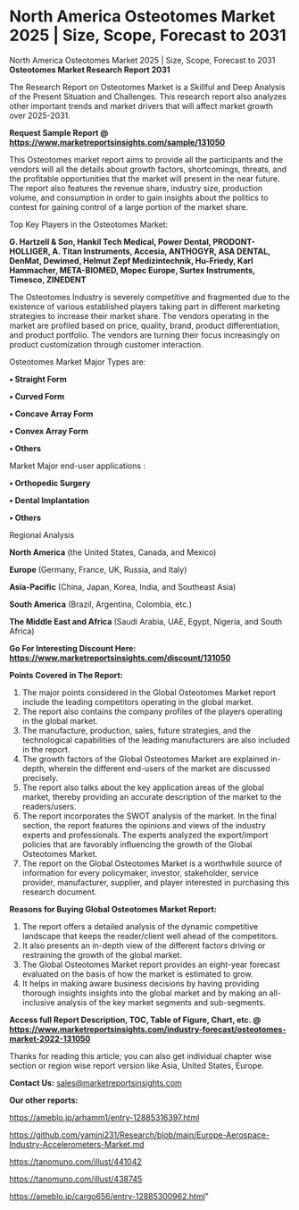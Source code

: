 # North America Osteotomes Market 2025 | Size, Scope, Forecast to 2031
North America Osteotomes Market 2025 | Size, Scope, Forecast to 2031
<strong>Osteotomes Market Research Report 2031</strong>

The Research Report on Osteotomes Market is a Skillful and Deep Analysis of the Present Situation and Challenges. This research report also analyzes other important trends and market drivers that will affect market growth over 2025-2031.

<strong>Request Sample Report @ <a href=https://www.marketreportsinsights.com/sample/131050>https://www.marketreportsinsights.com/sample/131050</a></strong>

This Osteotomes market report aims to provide all the participants and the vendors will all the details about growth factors, shortcomings, threats, and the profitable opportunities that the market will present in the near future. The report also features the revenue share, industry size, production volume, and consumption in order to gain insights about the politics to contest for gaining control of a large portion of the market share.

Top Key Players in the Osteotomes Market:

<strong>G. Hartzell & Son, Hankil Tech Medical, Power Dental, PRODONT-HOLLIGER, A. Titan Instruments, Accesia, ANTHOGYR, ASA DENTAL, DenMat, Dewimed, Helmut Zepf Medizintechnik, Hu-Friedy, Karl Hammacher, META-BIOMED, Mopec Europe, Surtex Instruments, Timesco, ZINEDENT</strong>

The Osteotomes Industry is severely competitive and fragmented due to the existence of various established players taking part in different marketing strategies to increase their market share. The vendors operating in the market are profiled based on price, quality, brand, product differentiation, and product portfolio. The vendors are turning their focus increasingly on product customization through customer interaction.

Osteotomes Market Major Types are:

<strong>• Straight Form

• Curved Form

• Concave Array Form

• Convex Array Form

• Others</strong>

Market Major end-user applications :

<strong>• Orthopedic Surgery

• Dental Implantation

• Others</strong>

Regional Analysis

</u><strong><b>North America</b></strong> (the United States, Canada, and Mexico)

<strong><b>Europe </b></strong>(Germany, France, UK, Russia, and Italy)

<strong><b>Asia-Pacific</b></strong> (China, Japan, Korea, India, and Southeast Asia)

<strong><b>South America</b></strong> (Brazil, Argentina, Colombia, etc.)

<strong><b>The Middle East and Africa</b></strong> (Saudi Arabia, UAE, Egypt, Nigeria, and South Africa)

<strong>Go For Interesting Discount Here: <a href=https://www.marketreportsinsights.com/discount/131050>https://www.marketreportsinsights.com/discount/131050</a></strong>

<strong>Points Covered in The Report:</strong>
<ol>
  <li>The major points considered in the Global Osteotomes Market report include the leading competitors operating in the global market.</li>
  <li>The report also contains the company profiles of the players operating in the global market.</li>
  <li>The manufacture, production, sales, future strategies, and the technological capabilities of the leading manufacturers are also included in the report.</li>
  <li>The growth factors of the Global Osteotomes Market are explained in-depth, wherein the different end-users of the market are discussed precisely.</li>
  <li>The report also talks about the key application areas of the global market, thereby providing an accurate description of the market to the readers/users.</li>
  <li>The report incorporates the SWOT analysis of the market. In the final section, the report features the opinions and views of the industry experts and professionals. The experts analyzed the export/import policies that are favorably influencing the growth of the Global Osteotomes Market.</li>
  <li>The report on the Global Osteotomes Market is a worthwhile source of information for every policymaker, investor, stakeholder, service provider, manufacturer, supplier, and player interested in purchasing this research document.</li>
</ol>
<strong>Reasons for Buying Global Osteotomes Market Report:</strong>

<ol>
  <li>The report offers a detailed analysis of the dynamic competitive landscape that keeps the reader/client well ahead of the competitors.</li>
  <li>It also presents an in-depth view of the different factors driving or restraining the growth of the global market.</li>
  <li>The Global Osteotomes Market report provides an eight-year forecast evaluated on the basis of how the market is estimated to grow.</li>
  <li>It helps in making aware business decisions by having providing thorough insights insights into the global market and by making an all-inclusive analysis of the key market segments and sub-segments.</li>
</ol>
<strong>Access full Report Description, TOC, Table of Figure, Chart, etc. @ <a href=https://www.marketreportsinsights.com/industry-forecast/osteotomes-market-2022-131050>https://www.marketreportsinsights.com/industry-forecast/osteotomes-market-2022-131050</a></strong>


Thanks for reading this article; you can also get individual chapter wise section or region wise report version like Asia, United States, Europe.

<strong>Contact Us:</strong>
sales@marketreportsinsights.com

<strong>Our other reports:</strong>

<a href=https://ameblo.jp/arhamm1/entry-12885316397.html>https://ameblo.jp/arhamm1/entry-12885316397.html</a>

<a href=https://github.com/yamini231/Research/blob/main/Europe-Aerospace-Industry-Accelerometers-Market.md>https://github.com/yamini231/Research/blob/main/Europe-Aerospace-Industry-Accelerometers-Market.md</a>

<a href=https://tanomuno.com/illust/441042>https://tanomuno.com/illust/441042</a>

<a href=https://tanomuno.com/illust/438745>https://tanomuno.com/illust/438745</a>

<a href=https://ameblo.jp/cargo656/entry-12885300962.html>https://ameblo.jp/cargo656/entry-12885300962.html</a>"

